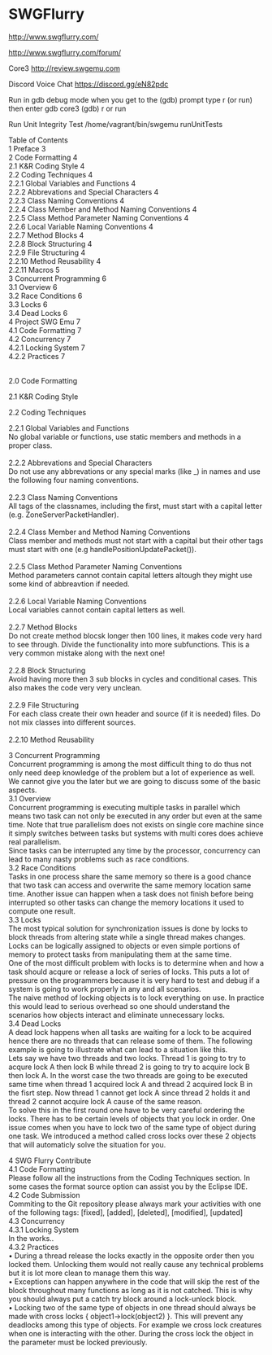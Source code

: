 # SWGFlurry
http://www.swgflurry.com/

http://www.swgflurry.com/forum/

Core3 http://review.swgemu.com

Discord Voice Chat
https://discord.gg/eN82pdc

Run in gdb debug mode
when you get to the (gdb) prompt type r (or run) then enter 
gdb core3
(gdb) r or run

Run Unit Integrity Test
/home/vagrant/bin/swgemu runUnitTests





Table of Contents<br>
1	Preface	3<br>
2	Code Formatting	4<br>
2.1	K&R Coding Style	4<br>
2.2	Coding Techniques	4<br>
2.2.1	Global Variables and Functions	4<br>
2.2.2	Abbrevations and Special Characters	4<br>
2.2.3	Class Naming Conventions	4<br>
2.2.4	Class Member and Method Naming Conventions	4<br>
2.2.5	Class Method Parameter Naming Conventions	4<br>
2.2.6	Local Variable Naming Conventions	4<br>
2.2.7	Method Blocks	4<br>
2.2.8	Block Structuring	4<br>
2.2.9	File Structuring	4<br>
2.2.10	Method Reusability	4<br>
2.2.11	Macros	5<br>
3	Concurrent Programming	6<br>
3.1	Overview	6<br>
3.2	Race Conditions	6<br>
3.3	Locks	6<br>
3.4	Dead Locks	6<br>
4	Project SWG Emu	7<br>
4.1	Code Formatting	7<br>
4.2	Concurrency	7<br>
4.2.1	Locking System	7<br>
4.2.2	Practices	7<br><br>

2.0	Code Formatting<br>

2.1	K&R Coding Style<br>

2.2	Coding Techniques<br>

2.2.1	Global Variables and Functions<br>
No global variable or functions, use static members and methods in a proper class.<br><br>
2.2.2	Abbrevations and Special Characters<br>
Do not use any abbrevations or any special marks (like _) in names and use the following four naming conventions.<br><br>
2.2.3	Class Naming Conventions<br>
All tags of the classnames, including the first, must start with a capital letter (e.g. ZoneServerPacketHandler).<br><br>
2.2.4	Class Member and Method Naming Conventions<br>
Class member and methods must not start with a capital but their other tags must start with one (e.g handlePositionUpdatePacket()).<br><br>
2.2.5	Class Method Parameter Naming Conventions<br>
Method parameters cannot contain capital letters altough they might use some kind of abbreavtion if needed.<br><br>
2.2.6	Local Variable Naming Conventions<br>
Local variables cannot contain capital letters as well.<br><br>
2.2.7	Method Blocks<br>
Do not create method blocsk longer then 100 lines, it makes code very hard to see through. Divide the functionality into more subfunctions. This is a very common mistake along with the next one!<br><br>
2.2.8	Block Structuring<br>
Avoid having more then 3 sub blocks in cycles and conditional cases. This also makes the code very very unclean.<br><br>
2.2.9	File Structuring<br>
For each class create their own header and source (if it is needed) files. Do not mix classes into different sources.<br><br>
2.2.10	Method Reusability<br>





3	Concurrent Programming<br>
Concurrent programming is among the most difficult thing to do thus not only need deep knowledge of the problem but a lot of experience as well. We cannot give you the later but we are going to discuss some of the basic aspects.<br>
3.1	Overview<br>
Concurrent programming is executing multiple tasks in parallel which means two task can not only be executed in any order but even at the same time. Note that true parallelism does not exists on single core machine since it simply switches between tasks but systems with multi cores does achieve real parallelism.<br> 
Since tasks can be interrupted any time by the processor, concurrency can lead to many nasty problems such as race conditions.  <br>
3.2	Race Conditions<br>
Tasks in one process share the same memory so there is a good chance that two task can access and overwrite the same memory location same time. Another issue can happen when a task does not finish before being interrupted so other tasks can change the memory locations it used to compute one result. <br>
3.3	Locks<br>
The most typical solution for synchronization issues is done by locks to block threads from altering state while a single thread makes changes.  Locks can be logically assigned to objects or even simple portions of memory to protect tasks from manipulating them at the same time.<br>
One of the most difficult problem with locks is to determine when and how a task should acqure or release a lock of series of locks.  This puts a lot of pressure on the programmers because it is very hard to test and debug if a system is going to work properly in any and all scenarios.<br>
The naive method of locking objects is to lock everything on use. In practice this would lead to serious overhead so one should understand the scenarios how objects interact and eliminate unnecessary locks.<br>
3.4	Dead Locks<br>
A dead lock happens when all tasks are waiting for a lock to be acquired hence there are no threads that can release some of them. The following example is going to illustrate  what can lead to a situation like this.<br>
Lets say we have two threads and two locks. Thread 1 is going to try to acqure lock A then lock B while thread 2 is going to try to acquire lock B then lock A. In the worst case the two threads are going to be executed same time when thread 1 acquired lock A  and thread 2 acquired lock B in the fisrt step. Now thread 1 cannot get lock A since thread 2 holds it and thread 2 cannot acquire lock A cause of the same reason.<br>
To solve this in the first round one have to be very careful ordering the locks. There has to be certain levels of objects that you lock in order.  One issue comes when you have to lock two of the same type of object during one task.  We introduced a method called cross locks over these 2 objects that will automaticly solve the situation for you.<br>




4	SWG Flurry Contribute<br>
4.1	Code Formatting<br>
Please follow all the instructions from the Coding Techniques section. In some cases the format source option can assist you by the Eclipse IDE.<br>
4.2	Code Submission<br>
Commiting to the Git repository please always mark your activities with one of the following tags: [fixed], [added], [deleted], [modified], [updated]<br>
4.3	Concurrency<br>
4.3.1	Locking System<br>
In the works..<br>
4.3.2	Practices<br>
•	During a thread release the locks exactly in the opposite order then you locked them.  Unlocking them would not really cause any technical problems but it is lot more clean to manage them this way.<br>
•	Exceptions can happen anywhere in the code that will skip the rest of the block throughout many functions as long as it is not catched. This is why you should always put a catch try block around a lock-unlock block.<br>
•	Locking two of the same type of objects in one thread should always be made with cross locks { object1->lock(object2) }. This will prevent any deadlocks among this type of objects.  For example we cross lock creatures when one is interacting with the other. During the cross lock the object in the parameter must be locked previously.<br>

